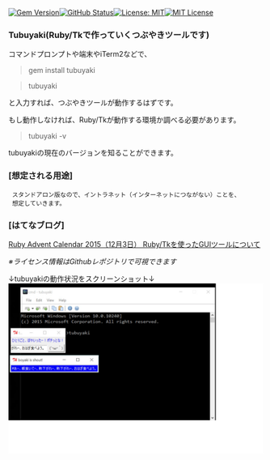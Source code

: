 [![Gem Version](https://badge.fury.io/rb/tubuyaki.svg)](https://badge.fury.io/rb/tubuyaki)[![GitHub Status](https://img.shields.io/github/last-commit/takkii/tubuyaki.svg?style=flat)](GitHub)[![License: MIT](https://img.shields.io/badge/License-MIT-yellow.svg)](https://opensource.org/licenses/MIT)[![MIT License](http://img.shields.io/badge/license-MIT-blue.svg?style=flat)](LICENSE)

### Tubuyaki(Ruby/Tkで作っていくつぶやきツールです)

コマンドプロンプトや端末やiTerm2などで、

>gem install tubuyaki

>tubuyaki

と入力すれば、つぶやきツールが動作するはずです。

もし動作しなければ、Ruby/Tkが動作する環境か調べる必要があります。

>tubuyaki -v

tubuyakiの現在のバージョンを知ることができます。

### [想定される用途]

     スタンドアロン版なので、イントラネット（インターネットにつながない）ことを、
     想定していきます。

### [はてなブログ]

[Ruby Advent Calendar 2015（12月3日） Ruby/Tkを使ったGUIツールについて](http://takkii.hatenablog.com/entry/2015/12/03/Ruby_Advent_Calendar_2015%EF%BC%8812%E6%9C%883%E6%97%A5%EF%BC%89_Ruby/Tk%E3%82%92%E4%BD%BF%E3%81%A3%E3%81%9FGUI%E3%83%84%E3%83%BC%E3%83%AB%E3%81%AB%E3%81%A4%E3%81%84%E3%81%A6)


*※ライセンス情報はGithubレポジトリで可視できます*

↓tubuyakiの動作状況をスクリーンショット↓
![tubuyakiのスクリーンショット](https://github.com/takkii/tubuyaki/blob/master/photo/tubuyaki.jpg)
